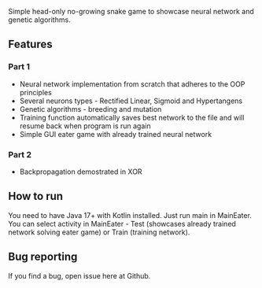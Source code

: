 Simple head-only no-growing snake game to showcase neural network and genetic algorithms.

## Features

### Part 1

- Neural network implementation from scratch that adheres to the OOP principles
- Several neurons types - Rectified Linear, Sigmoid and Hypertangens
- Genetic algorithms - breeding and mutation
- Training function automatically saves best network to the file and will resume back when program is run again
- Simple GUI eater game with already trained neural network

### Part 2

- Backpropagation demostrated in XOR

## How to run

You need to have Java 17+ with Kotlin installed. Just run main in MainEater. You can select activity in MainEater -
Test (showcases already trained network solving eater game) or Train (training network).

## Bug reporting

If you find a bug, open issue here at Github.